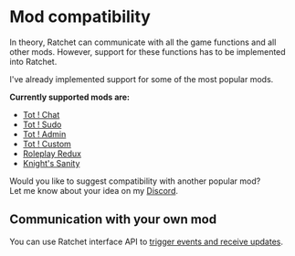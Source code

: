# Mod compatibility

In theory, Ratchet can communicate with all the game functions and all other mods.
However, support for these functions has to be implemented into Ratchet.

I've already implemented support for some of the most popular mods.

**Currently supported mods are:**
- [Tot ! Chat](/mods/totchat)
- [Tot ! Sudo](/mods/totsudo)
- [Tot ! Admin](/mods/totadmin)
- [Tot ! Custom](/mods/totcustom)
- [Roleplay Redux](/mods/redux)
- [Knight's Sanity](/mods/knights-sanity)

Would you like to suggest compatibility with another popular mod? \
Let me know about your idea on my [Discord](https://discord.gg/3WJNxCTn8m).

## Communication with your own mod
You can use Ratchet interface API to [trigger events and receive updates](/events#trigger-from-devkit).